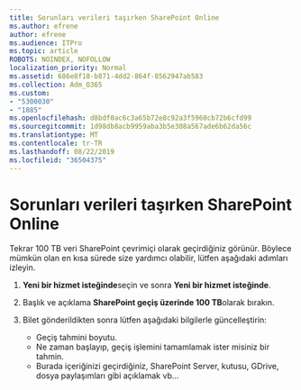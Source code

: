 ```yaml
---
title: Sorunları verileri taşırken SharePoint Online
ms.author: efrene
author: efrene
ms.audience: ITPro
ms.topic: article
ROBOTS: NOINDEX, NOFOLLOW
localization_priority: Normal
ms.assetid: 686e8f18-b871-4dd2-864f-8562947ab583
ms.collection: Adm_O365
ms.custom:
- "5300030"
- "1885"
ms.openlocfilehash: d8bdf0ac6c3a65b72e8c92a3f5960cb72b6cfd99
ms.sourcegitcommit: 1d98db8acb9959aba3b5e308a567ade6b62da56c
ms.translationtype: MT
ms.contentlocale: tr-TR
ms.lasthandoff: 08/22/2019
ms.locfileid: "36504375"
---
```

# <a name="issues-while-migrating-data-to-sharepoint-online"></a>Sorunları verileri taşırken SharePoint Online

Tekrar 100 TB veri SharePoint çevrimiçi olarak geçirdiğiniz görünür. Böylece mümkün olan en kısa sürede size yardımcı olabilir, lütfen aşağıdaki adımları izleyin. 

1. **Yeni bir hizmet isteğinde**seçin ve sonra **Yeni bir hizmet isteğinde**. 
2. Başlık ve açıklama **SharePoint geçiş üzerinde 100 TB**olarak bırakın.
3. Bilet gönderildikten sonra lütfen aşağıdaki bilgilerle güncelleştirin: 

    - Geçiş tahmini boyutu.
    - Ne zaman başlayıp, geçiş işlemini tamamlamak ister misiniz bir tahmin.
    - Burada içeriğinizi geçirdiğiniz, SharePoint Server, kutusu, GDrive, dosya paylaşımları gibi açıklamak vb...


  

